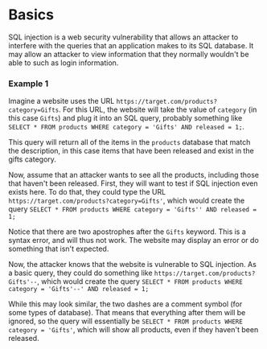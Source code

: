 # Basics
SQL injection is a web security vulnerability that allows an attacker to interfere with the queries that an application makes to its SQL database. It may allow an attacker to view information that they normally wouldn't be able to such as login information.

### Example 1
Imagine a website uses the URL `https://target.com/products?category=Gifts`. For this URL, the website will take the value of `category` (in this case `Gifts`) and plug it into an SQL query, probably something like `SELECT * FROM products WHERE category = 'Gifts' AND released = 1;`.

This query will return all of the items in the `products` database that match the description, in this case items that have been released and exist in the gifts category.

Now, assume that an attacker wants to see all the products, including those that haven't been released. First, they will want to test if SQL injection even exists here. To do that, they could type the URL `https://target.com/products?category=Gifts'`, which would create the query `SELECT * FROM products WHERE category = 'Gifts'' AND released = 1;`

Notice that there are two apostrophes after the `Gifts` keyword. This is a syntax error, and will thus not work. The website may display an error or do something that isn't expected.

Now, the attacker knows that the website is vulnerable to SQL injection. As a basic query, they could do something like `https://target.com/products?Gifts'--`, which would create the query `SELECT * FROM products WHERE category = 'Gifts'--' AND released = 1;`

While this may look similar, the two dashes are a comment symbol (for some types of database). That means that everything after them will be ignored, so the query will essentially be `SELECT * FROM products WHERE category = 'Gifts'`, which will show all products, even if they haven't been released.